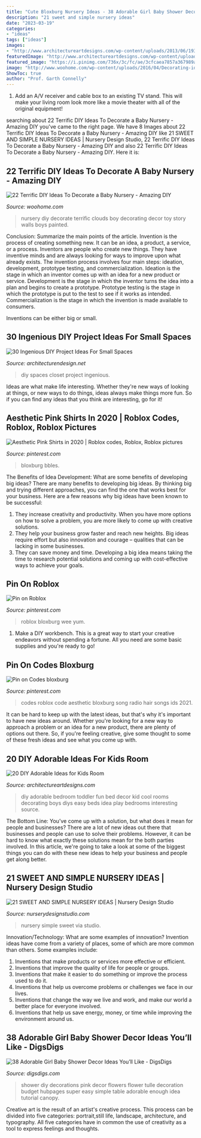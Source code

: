 ```yaml
---
title: "Cute Bloxburg Nursery Ideas - 38 Adorable Girl Baby Shower Decor Ideas You’ll Like"
description: "21 sweet and simple nursery ideas"
date: "2023-03-19"
categories:
- "ideas"
tags: ["ideas"]
images:
- "http://www.architectureartdesigns.com/wp-content/uploads/2013/06/193-630x852.jpg"
featuredImage: "http://www.architectureartdesigns.com/wp-content/uploads/2013/06/193-630x852.jpg"
featured_image: "https://i.pinimg.com/736x/3c/fc/ae/3cfcaea7857a367989a0aee6c64067c5.jpg"
image: "http://www.woohome.com/wp-content/uploads/2016/04/Decorating-ideas-for-Nursery-10.jpg"
ShowToc: true
author: "Prof. Garth Connelly"
---
```



1. Add an A/V receiver and cable box to an existing TV stand. This will make your living room look more like a movie theater with all of the original equipment!

	

		
searching about 22 Terrific DIY Ideas To Decorate a Baby Nursery - Amazing DIY you've came to the right page. We have 8 Images about 22 Terrific DIY Ideas To Decorate a Baby Nursery - Amazing DIY like 21 SWEET AND SIMPLE NURSERY IDEAS | Nursery Design Studio, 22 Terrific DIY Ideas To Decorate a Baby Nursery - Amazing DIY and also 22 Terrific DIY Ideas To Decorate a Baby Nursery - Amazing DIY. Here it is:
		
    
## 22 Terrific DIY Ideas To Decorate A Baby Nursery - Amazing DIY

<img loading=lazy src="http://www.woohome.com/wp-content/uploads/2016/04/Decorating-ideas-for-Nursery-10.jpg" onerror="this.onerror=null;this.src='https://tse4.mm.bing.net/th?id=OIP.aYZiYZJRFHi_iHgQ6GTLEwHaLH&amp;pid=15.1';" alt="22 Terrific DIY Ideas To Decorate a Baby Nursery - Amazing DIY">

_Source: woohome.com_

>nursery diy decorate terrific clouds boy decorating decor toy story walls boys painted. 

	

Conclusion: Summarize the main points of the article.
Invention is the process of creating something new. It can be an idea, a product, a service, or a process. Inventors are people who create new things. They have inventive minds and are always looking for ways to improve upon what already exists.
The invention process involves four main steps: ideation, development, prototype testing, and commercialization. Ideation is the stage in which an inventor comes up with an idea for a new product or service. Development is the stage in which the inventor turns the idea into a plan and begins to create a prototype. Prototype testing is the stage in which the prototype is put to the test to see if it works as intended. Commercialization is the stage in which the invention is made available to consumers.

Inventions can be either big or small.

    
## 30 Ingenious DIY Project Ideas For Small Spaces

<img loading=lazy src="http://cdn.architecturendesign.net/wp-content/uploads/2016/01/AD-Ingenious-DIY-Project-Ideas-For-Small-Spaces-30.jpg" onerror="this.onerror=null;this.src='https://tse1.mm.bing.net/th?id=OIP.tQ7puYful74iveYi7ckWmwHaLH&amp;pid=15.1';" alt="30 Ingenious DIY Project Ideas For Small Spaces">

_Source: architecturendesign.net_

>diy spaces closet project ingenious. 

	

Ideas are what make life interesting. Whether they're new ways of looking at things, or new ways to do things, ideas always make things more fun. So if you can find any ideas that you think are interesting, go for it!

    
## Aesthetic Pink Shirts In 2020 | Roblox Codes, Roblox, Roblox Pictures

<img loading=lazy src="https://i.pinimg.com/736x/6d/b6/a7/6db6a7144d59f3a276b0ed8ae7f762e1.jpg" onerror="this.onerror=null;this.src='https://tse4.mm.bing.net/th?id=OIP.gphczWxV3TOIQauFiYFiSQHaHV&amp;pid=15.1';" alt="Aesthetic Pink Shirts in 2020 | Roblox codes, Roblox, Roblox pictures">

_Source: pinterest.com_

>bloxburg bbles. 

	

The Benefits of Idea Development: What are some benefits of developing big ideas?
There are many benefits to developing big ideas. By thinking big and trying different approaches, you can find the one that works best for your business. Here are a few reasons why big ideas have been known to be successful: 
1. They increase creativity and productivity. When you have more options on how to solve a problem, you are more likely to come up with creative solutions. 
2. They help your business grow faster and reach new heights. Big ideas require effort but also innovation and courage – qualities that can be lacking in some businesses. 
3. They can save money and time. Developing a big idea means taking the time to research potential solutions and coming up with cost-effective ways to achieve your goals.

    
## Pin On Roblox

<img loading=lazy src="https://i.pinimg.com/736x/32/b0/b6/32b0b65f55fbf52c792adf13e1104bad.jpg" onerror="this.onerror=null;this.src='https://tse2.mm.bing.net/th?id=OIP.FV4gq1RNncNOtfab4-UY2gHaIk&amp;pid=15.1';" alt="Pin on Roblox">

_Source: pinterest.com_

>roblox bloxburg wee yum. 

	

1. Make a DIY workbench. This is a great way to start your creative endeavors without spending a fortune. All you need are some basic supplies and you're ready to go!

    
## Pin On Codes Bloxburg

<img loading=lazy src="https://i.pinimg.com/736x/3c/fc/ae/3cfcaea7857a367989a0aee6c64067c5.jpg" onerror="this.onerror=null;this.src='https://tse2.mm.bing.net/th?id=OIP.8KwBtjjHlfXW3urK6fNUoAHaNK&amp;pid=15.1';" alt="Pin on Codes bloxburg">

_Source: pinterest.com_

>codes roblox code aesthetic bloxburg song radio hair songs ids 2021. 

	

It can be hard to keep up with the latest ideas, but that's why it's important to have new ideas around. Whether you're looking for a new way to approach a problem or an idea for a new product, there are plenty of options out there. So, if you're feeling creative, give some thought to some of these fresh ideas and see what you come up with.

    
## 20 DIY Adorable Ideas For Kids Room

<img loading=lazy src="http://www.architectureartdesigns.com/wp-content/uploads/2013/06/193-630x852.jpg" onerror="this.onerror=null;this.src='https://tse1.mm.bing.net/th?id=OIP.Js5lt_EgMjVrErOlQifomwHaKB&amp;pid=15.1';" alt="20 DIY Adorable Ideas for Kids Room">

_Source: architectureartdesigns.com_

>diy adorable bedroom toddler fun bed decor kid cool rooms decorating boys diys easy beds idea play bedrooms interesting source. 

	

The Bottom Line: You’ve come up with a solution, but what does it mean for people and businesses?
There are a lot of new ideas out there that businesses and people can use to solve their problems. However, it can be hard to know what exactly these solutions mean for the both parties involved. In this article, we're going to take a look at some of the biggest things you can do with these new ideas to help your business and people get along better.

    
## 21 SWEET AND SIMPLE NURSERY IDEAS | Nursery Design Studio

<img loading=lazy src="https://www.nurserydesignstudio.com/wp-content/uploads/2020/10/simple-nursery-ideas-3.png" onerror="this.onerror=null;this.src='https://tse3.mm.bing.net/th?id=OIP.MtxJvH7qAYkBlm80O3728QHaLH&amp;pid=15.1';" alt="21 SWEET AND SIMPLE NURSERY IDEAS | Nursery Design Studio">

_Source: nurserydesignstudio.com_

>nursery simple sweet via studio. 

	

Innovation/Technology: What are some examples of innovation?
Invention ideas have come from a variety of places, some of which are more common than others. Some examples include:
1. Inventions that make products or services more effective or efficient. 
2. Inventions that improve the quality of life for people or groups. 
3. Inventions that make it easier to do something or improve the process used to do it. 
4. Inventions that help us overcome problems or challenges we face in our lives. 
5. Inventions that change the way we live and work, and make our world a better place for everyone involved. 
6. Inventions that help us save energy, money, or time while improving the environment around us.

    
## 38 Adorable Girl Baby Shower Decor Ideas You’ll Like - DigsDigs

<img loading=lazy src="https://www.digsdigs.com/photos/adorable-girl-baby-shower-decor-ideas-youll-like-9.jpg" onerror="this.onerror=null;this.src='https://tse3.mm.bing.net/th?id=OIP.wVGDmDLuggLgBhlaQoOM2gHaLH&amp;pid=15.1';" alt="38 Adorable Girl Baby Shower Decor Ideas You’ll Like - DigsDigs">

_Source: digsdigs.com_

>shower diy decorations pink decor flowers flower tulle decoration budget hubpages super easy simple table adorable enough idea tutorial canopy. 

	

Creative art is the result of an artist's creative process. This process can be divided into five categories: portrait,still life, landscape, architecture, and typography. All five categories have in common the use of creativity as a tool to express feelings and thoughts.

